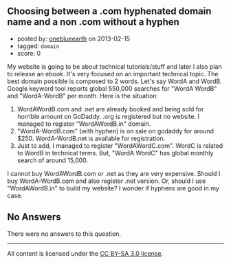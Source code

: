 ## Choosing between a .com hyphenated domain name and a non .com without a hyphen

- posted by: [oneblueearth](https://stackexchange.com/users/-1/25040-oneblueearth) on 2013-02-15
- tagged: `domain`
- score: 0


My website is going to be about technical tutorials/stuff and later I also plan to release an ebook. It's very focused on an important technical topic. The best domain possible is composed to 2 words. Let's say WordA and WordB. Google keyword tool reports global 550,000 searches for "WordA WordB" and "WordA-WordB" per month. Here is the situation:

1. WordAWordB.com and .net are already booked and being sold for horrible amount on GoDaddy. .org is registered but no website. I managed to register "WordAWordB.in" domain.
2. "WordA-WordB.com" (with hyphen) is on sale on godaddy for around $250. WordA-WordB.net is available for registration.
3. Just to add, I managed to register "WordAWordC.com". WordC is related to WordB in technical terms. But, "WordA WordC" has global monthly search of around 15,000.

I cannot buy WordAWordB.com or .net as they are very expensive. Should I buy WordA-WordB.com and also register .net version. Or, should I use "WordAWordB.in" to build my website? I wonder if hyphens are good in my case.


## No Answers

There were no answers to this question.


---

All content is licensed under the [CC BY-SA 3.0 license](https://creativecommons.org/licenses/by-sa/3.0/).
